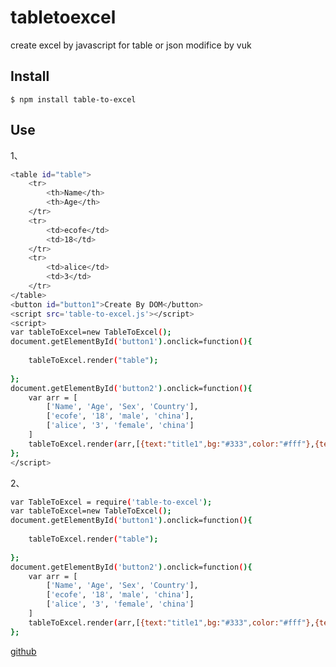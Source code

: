 # tabletoexcel
create excel by javascript for table or json
modifice by vuk


## Install

    $ npm install table-to-excel

## Use

1、
```bash
<table id="table">
	<tr>
		<th>Name</th>
		<th>Age</th>
	</tr>
	<tr>
		<td>ecofe</td>
		<td>18</td>
	</tr>
	<tr>
		<td>alice</td>
		<td>3</td>
	</tr>
</table>
<button id="button1">Create By DOM</button>
<script src='table-to-excel.js'></script>
<script>
var tableToExcel=new TableToExcel();
document.getElementById('button1').onclick=function(){
	
	tableToExcel.render("table");
	
};
document.getElementById('button2').onclick=function(){
	var arr = [
		['Name', 'Age', 'Sex', 'Country'],
		['ecofe', '18', 'male', 'china'],
		['alice', '3', 'female', 'china']
	]
	tableToExcel.render(arr,[{text:"title1",bg:"#333",color:"#fff"},{text:"title2",bg:"#ddd",color:"#333"}]);
};
</script>
```

2、

```bash
var TableToExcel = require('table-to-excel');
var tableToExcel=new TableToExcel();
document.getElementById('button1').onclick=function(){
	
	tableToExcel.render("table");
	
};
document.getElementById('button2').onclick=function(){
	var arr = [
		['Name', 'Age', 'Sex', 'Country'],
		['ecofe', '18', 'male', 'china'],
		['alice', '3', 'female', 'china']
	]
	tableToExcel.render(arr,[{text:"title1",bg:"#333",color:"#fff"},{text:"title2",bg:"#ddd",color:"#333"}]);
};

```




[github](https://github.com/ecofe/tabletoexcel)
